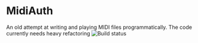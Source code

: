 # MidiAuth
An old attempt at writing and playing MIDI files programmatically. 
The code currently needs heavy refactoring
![Build status](https://github.com/marcomas2000/MidAuth/actions/workflows/build.yml/badge.svg)
